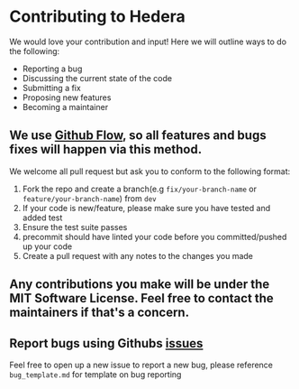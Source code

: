 # Contributing to Hedera
We would love your contribution and input! Here we will outline ways to do the following:

- Reporting a bug
- Discussing the current state of the code
- Submitting a fix
- Proposing new features
- Becoming a maintainer

## We use [Github Flow](https://docs.github.com/en/get-started/quickstart/github-flow), so all features and bugs fixes will happen via this method.
We welcome all pull request but ask you to conform to the following format:

1. Fork the repo and create a branch(e.g `fix/your-branch-name` or `feature/your-branch-name`) from `dev`
2. If your code is new/feature, please make sure you have tested and added test
3. Ensure the test suite passes
4. precommit should have linted your code before you committed/pushed up your code
5. Create a pull request with any notes to the changes you made

## Any contributions you make will be under the MIT Software License. Feel free to contact the maintainers if that's a concern.

## Report bugs using Githubs [issues](https://github.com/Hedera-Lang-Learn/hedera/issues)
Feel free to open up a new issue to report a new bug, please reference `bug_template.md` for template on bug reporting

